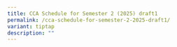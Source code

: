 ```yaml
---
title: CCA Schedule for Semester 2 (2025) draft1
permalink: /cca-schedule-for-semester-2-2025-draft1/
variant: tiptap
description: ""
---
```

